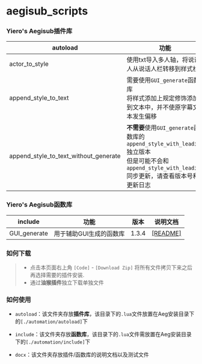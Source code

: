 # aegisub_scripts

### Yiero's Aegisub插件库

| autoload                              | 功能                                                         | 版本  |                     说明文档                      |
| ------------------------------------- | ------------------------------------------------------------ | :---: | :-----------------------------------------------: |
| actor_to_style                        | 使用txt导入多人轴，将说话人从说话人栏转移到样式栏            | 1.1.3 |    [[README]](./docx/actor_to_style/README.md)    |
| append_style_to_text                  | 需要使用`GUI_generate`函数库<br />将样式添加上规定修饰添加到文本中，并不使原字幕文本发生偏移 | 1.2.3 | [[README]](./docx/append_style_to_text/README.md) |
| append_style_to_text_without_generate | **不需要**使用`GUI_generate`函数库的`append_style_with_leading`独立版本<br />但是可能不会和`append_style_with_leading`同步更新，请查看版本号和更新日志 | 1.2.3 |                         ↑                         |



### Yiero's Aegisub函数库

| include      | 功能                    | 版本  | 说明文档                                  |
| ------------ | ----------------------- | ----- | ----------------------------------------- |
| GUI_generate | 用于辅助GUI生成的函数库 | 1.3.4 | [[README]](./docx/GUI_generate/README.md) |



### 如何下载

> - 点击本页面右上角 `[Code]` - `[Download Zip]` 将所有文件拷贝下来之后再选择需要的插件安装.
> - 通过**油猴插件**独立下载单独文件



### 如何使用

- `autoload`：该文件夹存放**插件库**，该目录下的`.lua`文件放置在Aeg安装目录下的`[./automation/autoload]`下

- `include`：该文件夹存放**函数库**，该目录下的`.lua`文件需放置在Aeg安装目录下的`[./automation/include]`下

- `docx`：该文件夹存放插件/函数库的说明文档以及测试文件

	





